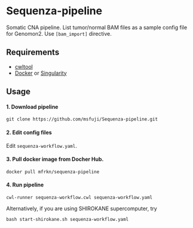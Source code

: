 # Sequenza-pipeline
Somatic CNA pipeline. List tumor/normal BAM files as a sample config file for Genomon2. Use `[bam_import]` directive.

## Requirements
- [cwltool](https://github.com/common-workflow-language/cwltool)
- [Docker](https://www.docker.com/) or [Singularity](https://sylabs.io/)

## Usage
#### 1. Download pipeline
```
git clone https://github.com/msfuji/Sequenza-pipeline.git
```
#### 2. Edit config files
Edit `sequenza-workflow.yaml`.

#### 3. Pull docker image from Docher Hub.
```
docker pull mfrkn/sequenza-pipeline
```
#### 4. Run pipeline
```
cwl-runner sequenza-workflow.cwl sequenza-workflow.yaml
```
Alternatively, if you are using SHIROKANE supercomputer, try
```
bash start-shirokane.sh sequenza-workflow.yaml
```
